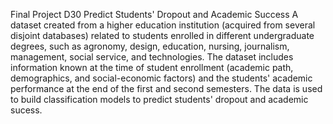 Final Project D30
Predict Students' Dropout and Academic Success
A dataset created from a higher education institution (acquired from several disjoint databases) related to students enrolled in different undergraduate degrees, such as agronomy, design, education, nursing, journalism, management, social service, and technologies. The dataset includes information known at the time of student enrollment (academic path, demographics, and social-economic factors) and the students' academic performance at the end of the first and second semesters. The data is used to build classification models to predict students' dropout and academic sucess. 
